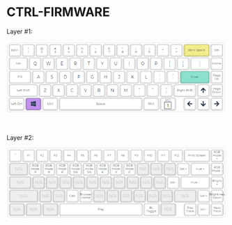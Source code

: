 # CTRL-FIRMWARE


Layer #1:
<br>

![layer1](Layer1.png)

<br>


Layer #2:

![layer1](Layer2.png)


<br>
